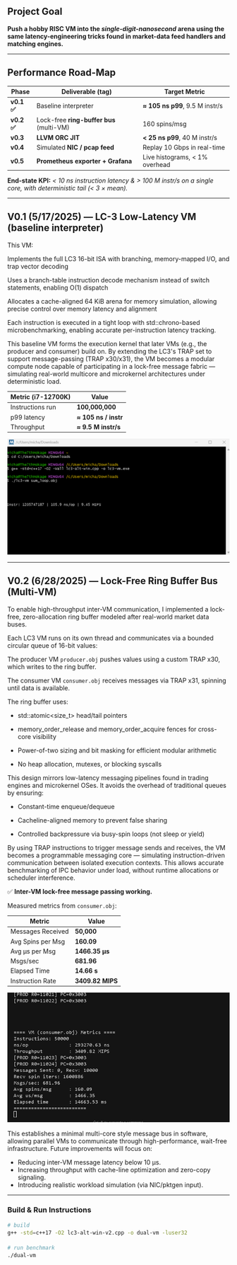 ## Project Goal

**Push a hobby RISC VM into the *single-digit-nanosecond* arena using the
same latency-engineering tricks found in market-data feed handlers and
matching engines.**

---

## Performance Road-Map

| Phase | Deliverable (tag) | Target Metric |
|-------|------------------|---------------|
| **v0.1 ✅** | Baseline interpreter | **≈ 105 ns p99**, 9.5 M instr/s |
| **v0.2 ✅** | Lock-free **ring-buffer bus** (multi-VM) | 160 spins/msg|
| **v0.3** | **LLVM ORC JIT** | **< 25 ns p99**, 40 M instr/s |
| **v0.4** | Simulated **NIC / pcap feed** | Replay 10 Gbps in real-time |
| **v0.5** | **Prometheus exporter + Grafana** | Live histograms, < 1% overhead |

**End-state KPI:** *< 10 ns instruction latency & > 100 M instr/s on a single core,
with deterministic tail (< 3 × mean).*

---

## V0.1 (5/17/2025) — LC-3 Low-Latency VM (baseline interpreter)

This VM:

Implements the full LC3 16-bit ISA with branching, memory-mapped I/O, and trap vector decoding

Uses a branch-table instruction decode mechanism instead of switch statements, enabling O(1) dispatch

Allocates a cache-aligned 64 KiB arena for memory simulation, allowing precise control over memory latency and alignment

Each instruction is executed in a tight loop with std::chrono-based microbenchmarking, enabling accurate per-instruction latency tracking.

This baseline VM forms the execution kernel that later VMs (e.g., the producer and consumer) build on. By extending the LC3's TRAP set to support message-passing (TRAP x30/x31), the VM becomes a modular compute node capable of participating in a lock-free message fabric — simulating real-world multicore and microkernel architectures under deterministic load.


| Metric (i7-12700K) | Value                  |
|--------------------|------------------------|
| Instructions run   | **100,000,000**        |
| p99 latency        | **≈ 105 ns / instr**   |
| Throughput         | **≈ 9.5 M instr/s**    |


![baseline](Screenshot%202025-05-17%20194628.png)


---

## V0.2 (6/28/2025) — Lock-Free Ring Buffer Bus (Multi-VM)

To enable high-throughput inter-VM communication, I implemented a lock-free, zero-allocation ring buffer modeled after real-world market data buses.

Each LC3 VM runs on its own thread and communicates via a bounded circular queue of 16-bit values:

The producer VM `producer.obj` pushes values using a custom TRAP x30, which writes to the ring buffer.

The consumer VM `consumer.obj` receives messages via TRAP x31, spinning until data is available.

The ring buffer uses:

- std::atomic<size_t> head/tail pointers

- memory_order_release and memory_order_acquire fences for cross-core visibility

- Power-of-two sizing and bit masking for efficient modular arithmetic

- No heap allocation, mutexes, or blocking syscalls

This design mirrors low-latency messaging pipelines found in trading engines and microkernel OSes. It avoids the overhead of traditional queues by ensuring:

- Constant-time enqueue/dequeue

- Cacheline-aligned memory to prevent false sharing

- Controlled backpressure via busy-spin loops (not sleep or yield)

By using TRAP instructions to trigger message sends and receives, the VM becomes a programmable messaging core — simulating instruction-driven communication between isolated execution contexts. This allows accurate benchmarking of IPC behavior under load, without runtime allocations or scheduler interference.



✅ **Inter-VM lock-free message passing working.**

Measured metrics from `consumer.obj`:

| Metric                 | Value                 |
|------------------------|-----------------------|
| Messages Received      | **50,000**            |
| Avg Spins per Msg      | **160.09**            |
| Avg µs per Msg         | **1466.35 µs**        |
| Msgs/sec               | **681.96**            |
| Elapsed Time           | **14.66 s**           |
| Instruction Rate       | **3409.82 MIPS**      |


![ring-buffer](bandicam%202025-06-28%2022-44-59-487.jpg)

This establishes a minimal multi-core style message bus in software, allowing parallel VMs to communicate through high-performance, wait-free infrastructure. Future improvements will focus on:
- Reducing inter-VM message latency below 10 µs.
- Increasing throughput with cache-line optimization and zero-copy signaling.
- Introducing realistic workload simulation (via NIC/pktgen input).

---
### Build & Run Instructions

```bash
# build
g++ -std=c++17 -O2 lc3-alt-win-v2.cpp -o dual-vm -luser32

# run benchmark
./dual-vm





